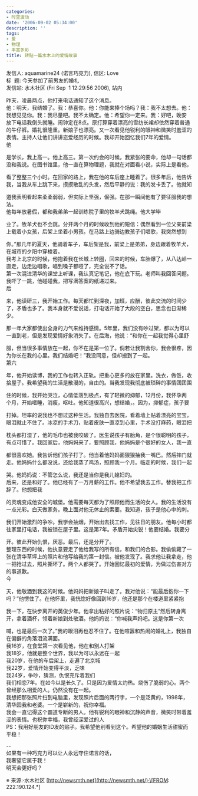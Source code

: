 ```yaml
---
categories:
- 时空波动
date: '2006-09-02 05:34:00'
description: ''
tags:
- 爱
- 物理
- 丰富多彩
title: 转贴一篇水木上的爱情故事
---
```

发信人: aquamarine24 (诺言巧克力), 信区: Love  
标  题: 今天参加了前男友的婚礼  
发信站: 水木社区 (Fri Sep  1 12:29:56 2006\), 站内  
  
昨天，凌晨两点，他打来电话通知了这个消息。  
他：明天，我结婚了。我：恭喜你。他：你能来捧个场吗？我：我不太想去。他：我想见见你。我：我尽量吧。我不太确定。他：希望你一定来。我：好吧，晚安  
放下电话我倒头就睡。闹钟定在8点。原打算穿着漂亮的雪纺长裙却依然穿着普通的牛仔裤。婚礼很隆重。新娘子也漂亮。又一次看见他锐利的眼神和微笑时羞涩的表情。主持人让他们讲讲恋爱经历的时候。我却开始回忆我们7年的爱情。  
他

是学长，我上高一。他上高三。第一次约会的时候，我紧张的要命，他却一句话都没和我说。在图书馆里，他一直在算物理题，我就在对面看小说，实际上是看他，

看了整整三个小时。在回家的路上，我在他的车后座上睡着了。很多年后，他告诉我，当我从车上跳下来，摸摸散乱的头发，然后平静的说：我的发卡丢了。他就知

道我表明看起来柔柔弱弱，但实际上坚强，倔强。在那一瞬间他有了要征服我的想法。  
他每年放暑假，都和我弟弟一起训练院子里的牧羊犬跳绳。他大学毕

业了。牧羊犬也不会跳。分开两个月的时候收到他的短信：偶然看到一位父亲前梁上载着小女孩，后架上坐着小男孩。在马路上边骑边教孩子们唱歌，我突然想到

你。”那几年的夏天，他骑着车子，车后架是我，前梁上是弟弟，身边跟着牧羊犬，在城市的夕阳中穿梭着。  
我考上北京的时候，他抱着我在长城上转圈，回来的时候，车胎爆了，从八达岭一直走，边走边唱歌，唱到嗓子都哑了，完全说不了话。  
第一次混进清华的课堂上听课，我认真记笔记，他在底下玩。老师叫我回答问题。我吓了一跳，他碰碰我，把写满答案的纸递过来。  
后

来，他读研三，我开始工作。每天都忙到深夜，加班，应酬，彼此交流的时间少了，矛盾也多了。我本身就不爱说话，打电话开始了大段的空白，思念也日渐稀少。

那一年大家都使出全身的力气来维持感情。5年里，我们没有吵过架，都以为可以一直到老，但是发现爱情好象消失了。在后海，他说：“和你在一起我觉得心里舒

服，但当很多事情放在一起，你不在是第一位了。倘若让我割舍你，我会很疼，因为你长在我的心里。我们结婚吧！”我没同意，但却搬到了一起。  
第六

年，他开始读博，我的工作也转入正轨。把重心更多的放在家里。洗衣，做饭，收拾屋子。我希望我的生活是散漫的，自由的。当我发现我彻底被琐碎的事情团团围

住的时候，我开始哭泣，心情低落到极点，有了轻微的抑郁，12月份，我怀孕两个月，开始嗜睡，消瘦，呕吐。他知道很高兴，想结婚，。因为，抑郁症，孩子要

打掉。坦率的说我也不想过这种生活。我独自去医院，看着墙上贴着漂亮的宝宝，眼泪就止不住了。冰凉的手术刀，贴着皮肤一直凉到心里，手术没打麻药，眼泪把

枕头都打湿了，他的毛巾也被我咬破了。医生说孩子有胎角，是个很聪明的孩子，有点可惜了。我回家后，他妈妈来了，要照顾我，他妈妈是个很好的女人，我一直

都很喜欢她。我告诉他们孩子打了。他当着他妈妈面狠狠抽我一嘴巴。然后摔门就走。他妈妈什么都没说，还给我蒸了鸡汤，照顾我一个月。临走的时候，我们一起

哭。他妈妈说：不管怎么说，我还是当你是我儿媳妇的。  
后来，还是和好了。他已经有了一万月薪的工作。他不希望我去工作。替我把工作辞了。他想把我

的灵魂变成他安全的城堡。他需要每天都为了照顾他而生活的女人。我的生活没有一点光彩。白天做家务。晚上面对他无休止的索要。我知道，孩子是他心中的刺。

我们开始激烈的争吵。我学会抽烟，开始出去找工作，见往日的朋友。他每小时都往家里打电话，我被锁在屋子里。这是第7年。矛盾开始尖锐！他要结婚。我要分

开。彼此开始仇恨，厌恶。最后，还是分开了。  
整理东西的时候，他执意要走了他给我写的所有信，和我们的合影。我偷偷藏了一张在清华草坪上的照片和他写给我的第一封信。被他发现了。我求他让我拿走，他一把抢过去，照片撕坏了。两个人都哭了。开始回忆最初的爱情，为做过伤害对方的事道歉。  
今

天，他敬酒到我这的时候。他妈妈把新娘子叫走了。我对他说：“能最后抱你一下吗？”他愣住了。在他怀里，我恍惚好像回到16岁，他还是那个在楼道里紧紧抱

我一下，在快步离开的英俊少年。他拿出粘好的照片说：“物归原主”然后转身离开，拿着酒杯，领着新娘到处敬酒。他妈妈说：“你喊我声妈吧。这是你第一次

喊，也是最后一次了。”我的眼泪再也忍不住了。在他喧嚣和热闹的婚礼上，我独自在偏僻的角落泪流满面。  
我16岁，在食堂第一次看见他，他在和别人打架  
我18岁，他就是整个世界，我以为可以永远在一起  
我20岁，在他的车后架上，走遍了北京城  
我22岁，爱情开始变得平淡，乏味  
我24岁，争吵，猜测，仇恨充斥着我们  
我们相恋7年。在如今以是长久了。只是因为爱情太灼热。烧伤了脆弱的心。两个曾经那么相爱的人。仍然没有在一起。  
我想把那张照片扫到电脑里，发现照片后面的两行字，一个是泛黄的，1998年，清华园我和老婆。一个是崭新的，祝你幸福。  
我会一直记得这个霸道专断的男人。他有锐利的眼神和沉静的声音，微笑时带着羞涩的表情。也祝你幸福，我曾经深爱过的人  
PS：我用好朋友的ID发的贴子。我希望他别看到这个。希望他的婚姻生活甜蜜而平稳！  
  
\-\-  
如果有一种巧克力可以让人永远守住诺言的话，  
我奢望它属于我！  
明天会更好吗？  
  
※ 来源:·水木社区 [http://newsmth.net](http://newsmth.net/)·\[FROM: 222\.190\.124\.\*]  
